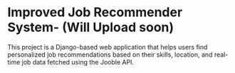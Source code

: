 # Improved Job Recommender System- (Will Upload soon)
This project is a Django-based web application that helps users find personalized job recommendations based on their skills, location, and real-time job data fetched using the Jooble API.
